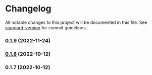 # Changelog

All notable changes to this project will be documented in this file. See [standard-version](https://github.com/conventional-changelog/standard-version) for commit guidelines.

### [0.1.9](https://github.com/kbss-cvut/s-forms-components/compare/v0.1.8...v0.1.9) (2022-11-24)

### [0.1.8](https://github.com/kbss-cvut/s-forms-components/compare/v0.1.7...v0.1.8) (2022-10-12)

### 0.1.7 (2022-10-12)
